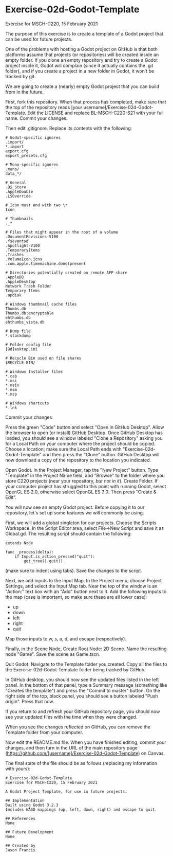 # Exercise-02d-Godot-Template
Exercise for MSCH-C220, 15 February 2021

The purpose of this exercise is to create a template of a Godot project that can be used for future projects.

One of the problems with hosting a Godot project on GitHub is that both platforms assume that projects (or repositories) will be created inside an empty folder. If you clone an empty repository and try to create a Godot project inside it, Godot will complain (since it actually contains the .git folder), and if you create a project in a new folder in Godot, it won't be tracked by git.

We are going to create a (nearly) empty Godot project that you can build from in the future.

First, fork this repository. When that process has completed, make sure that the top of the repository reads [your username]/Exercise-02d-Godot-Template. Edit the LICENSE and replace BL-MSCH-C220-S21 with your full name. Commit your changes.

Then edit .gitignore. Replace its contents with the following:
```
# Godot-specific ignores
.import/
*.import
export.cfg
export_presets.cfg

# Mono-specific ignores
.mono/
data_*/

# General
.DS_Store
.AppleDouble
.LSOverride

# Icon must end with two \r
Icon

# Thumbnails
._*

# Files that might appear in the root of a volume
.DocumentRevisions-V100
.fseventsd
.Spotlight-V100
.TemporaryItems
.Trashes
.VolumeIcon.icns
.com.apple.timemachine.donotpresent

# Directories potentially created on remote AFP share
.AppleDB
.AppleDesktop
Network Trash Folder
Temporary Items
.apdisk

# Windows thumbnail cache files
Thumbs.db
Thumbs.db:encryptable
ehthumbs.db
ehthumbs_vista.db

# Dump file
*.stackdump

# Folder config file
[Dd]esktop.ini

# Recycle Bin used on file shares
$RECYCLE.BIN/

# Windows Installer files
*.cab
*.msi
*.msix
*.msm
*.msp

# Windows shortcuts
*.lnk
```
Commit your changes.

Press the green "Code" button and select "Open in GitHub Desktop". Allow the browser to open (or install) GitHub Desktop. Once GitHub Desktop has loaded, you should see a window labeled "Clone a Repository" asking you for a Local Path on your computer where the project should be copied. Choose a location; make sure the Local Path ends with "Exercise-02d-Godot-Template" and then press the "Clone" button. GitHub Desktop will now download a copy of the repository to the location you indicated.

Open Godot. In the Project Manager, tap the "New Project" button. Type "Template" in the Project Name field, and "Browse" to the folder where you store C220 projects (near your repository, *but not in it*). Create Folder. If your computer project has struggled to this point with running Godot, select OpenGL ES 2.0, otherwise select OpenGL ES 3.0. Then press "Create & Edit".

You will now see an empty Godot project. Before copying it to our repository, let's set up some features we will commonly be using.

First, we will add a global singleton for our projects. Choose the Scripts Workspace. In the Script Editor area, select File->New Script and save it as Global.gd. The resulting script should contain the following:
```
extends Node

func _process(delta):
	if Input.is_action_pressed("quit"):	
		get_tree().quit()
```
(make sure to indent using tabs). Save the changes to the script.

Next, we add inputs to the Input Map. In the Project menu, choose Project Settings, and select the Input Map tab. Near the top of the window is an "Action:" text box with an "Add" button next to it. Add the following inputs to the map (case is important, so make sure these are all lower case):
 * up
 * down
 * left
 * right
 * quit

Map those inputs to w, s, a, d, and escape (respectively).

Finally, in the Scene Node, Create Root Node: 2D Scene. Name the resulting node "Game". Save the scene as Game.tscn.

Quit Godot. Navigate to the Template folder you created. Copy all the files to the Exercise-02d-Godot-Template folder being tracked by GitHub.

In GitHub desktop, you should now see the updated files listed in the left panel. In the bottom of that panel, type a Summary message (something like "Creates the template") and press the "Commit to master" button. On the right side of the top, black panel, you should see a button labeled "Push origin". Press that now.

If you return to and refresh your GitHub repository page, you should now see your updated files with the time when they were changed.

When you see the changes reflected on GitHub, you can remove the Template folder from your computer.

Now edit the README.md file. When you have finished editing, commit your changes, and then turn in the URL of the main repository page (https://github.com/[username]/Exercise-02d-Godot-Template) on Canvas.

The final state of the file should be as follows (replacing my information with yours):
```
# Exercise-02d-Godot-Template
Exercise for MSCH-C220, 15 February 2021

A Godot Project Template, for use in future projects.

## Implementation
Built using Godot 3.2.3
Includes WASD mappings (up, left, down, right) and escape to quit.

## References
None

## Future Development
None

## Created by 
Jason Francis
```
